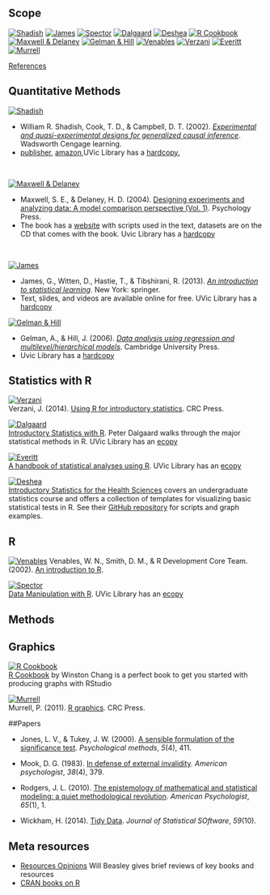 ## Scope
 

[![Shadish](./materials/texts/images/shadish.png)](http://impact.cgiar.org/pdf/147.pdf) [![James](./materials/texts/images/james.png)]() [![Spector](./materials/texts/images/spector.png)]() [![Dalgaard](./materials/texts/images/dalgaard.png)]() [![Deshea](./materials/texts/images/deshea.png)]() [![R Cookbook](./materials/texts/images/chang.png)]()   
[![Maxwell & Delaney](./materials/texts/images/maxwell.png)]() [![Gelman & Hill](./materials/texts/images/gelman.png)]() [![Venables](./materials/texts/images/venables.png)]()  [![Verzani](./materials/texts/images/verzani.png)]() [![Everitt](./materials/texts/images/everitt.png)]() [![Murrell](./materials/texts/images/murrell.png)]()    


[References](./references.md)

## Quantitative Methods

[![Shadish](./materials/texts/images/shadish.png)](http://impact.cgiar.org/pdf/147.pdf)    
- William R. Shadish, Cook, T. D., & Campbell, D. T. (2002). [*Experimental and quasi-experimental designs for generalized causal inference*](http://impact.cgiar.org/pdf/147.pdf). Wadsworth Cengage learning.   
- [publisher](http://shop.oreilly.com/product/9780596809164.do),  [amazon](http://www.amazon.com/Experimental-Quasi-Experimental-Designs-Generalized-Inference/dp/0395615569/ref=sr_1_1?ie=UTF8&qid=1435984771&sr=8-1&keywords=shadish+cook+and+campbell&pebp=1435984771016&perid=1DMRH03RWE7YCWQZE31Z),UVic Library has a [hardcopy](http://voyager.library.uvic.ca/vwebv/holdingsInfo?bibId=1328797)[.](https://drive.google.com/file/d/0B8KlNxv-FHyjdVNmdm9ZZDloMDQ/view?usp=sharing)  

</br>

[![Maxwell & Delaney](./materials/texts/images/maxwell.png)](https://books.google.ca/books?id=gKZbD3lL88AC&printsec=frontcover#v=onepage&q&f=false)   
- Maxwell, S. E., & Delaney, H. D. (2004). [Designing experiments and analyzing data: A model comparison perspective (Vol. 1)](https://books.google.ca/books?id=gKZbD3lL88AC&printsec=frontcover#v=onepage&q&f=false). Psychology Press.    
- The book has a [website](http://www.designingexperiments.com/) with  scripts used in the text, datasets are on the CD that comes with the book. Uvic Library has a [hardcopy](http://voyager.library.uvic.ca/vwebv/holdingsInfo?bibId=1337909)

</br>
 

[![James](./materials/texts/images/james.png)](http://www-bcf.usc.edu/~gareth/ISL/ISLR%20First%20Printing.pdf)     
- James, G., Witten, D., Hastie, T., & Tibshirani, R. (2013). [*An introduction to statistical learning*](http://www-bcf.usc.edu/~gareth/ISL/ISLR%20First%20Printing.pdf). New York: springer.   
- Text, slides, and videos are available online for free. UVic Library has a [hardcopy](http://voyager.library.uvic.ca/vwebv/holdingsInfo?bibId=3011282)  


[![Gelman & Hill](./materials/texts/images/gelman.png)](http://www.amazon.com/Analysis-Regression-Multilevel-Hierarchical-Models/dp/052168689X/ref=sr_1_1?ie=UTF8&qid=1435941155&sr=8-1&keywords=gelman+and+hill&pebp=1435941155428&perid=00K1D3Y3KKE3XF87ED1B)     
- Gelman, A., & Hill, J. (2006). [*Data analysis using regression and multilevel/hierarchical models*](http://www-bcf.usc.edu/~gareth/ISL/). Cambridge University Press.   
- Uvic Library has a [hardcopy](http://voyager.library.uvic.ca/vwebv/holdingsInfo?bibId=1553520)    



## Statistics with R

[![Verzani](./materials/texts/images/verzani.png)](https://www.crcpress.com/Using-R-for-Introductory-Statistics-Second-Edition/Verzani/9781466590731)   
Verzani, J. (2014). [Using R for introductory statistics](https://cran.r-project.org/doc/contrib/Verzani-SimpleR.pdf). CRC Press.

[![Dalgaard](./materials/texts/images/dalgaard.png)](http://www.springer.com/us/book/9780387790534)   
[Introductory Statistics with R](http://down.cenet.org.cn/upfile/28/200612374427146.pdf). Peter Dalgaard walks through the major statistical methods in R. UVic Library has an [ecopy](http://link.springer.com.ezproxy.library.uvic.ca/book/10.1007%2F978-0-387-79054-1)

[![Everitt](./materials/texts/images/everitt.png)](http://www.amazon.com/Handbook-Statistical-Analyses-Using-Second/dp/1420079336/ref=sr_1_2?ie=UTF8&qid=1435986045&sr=8-2&keywords=A+Handbook+of+Statistical+Analyses+Using+R&pebp=1435986048108&perid=177DZ3S2R9QC4EQ6H5TD)   
[A handbook of statistical analyses using R](http://xa.yimg.com/kq/groups/16412409/783160322/name/A%2BHandbook%2Bof%2BStatistical%2BAnalyses%2BUsing%2BR.pdf). UVic Library has an [ecopy](http://voyager.library.uvic.ca/vwebv/holdingsInfo?bibId=1551977
)  

[![Deshea](./materials/texts/images/deshea.png)](http://www.amazon.com/Introductory-Statistics-Health-Sciences-DeShea/dp/1466565330/ref=sr_1_1?ie=UTF8&qid=1435986355&sr=8-1&keywords=Introductory+Statistics+for+the+Health+Sciences&pebp=1435986356585&perid=14VVYKK768NKSE8AB6RE)     
[Introductory Statistics for the Health Sciences](http://desheastats.com/) covers an undergraduate statistics course and offers a collection of templates for visualizing basic statistical tests in R. See their [GitHub repository](https://github.com/OuhscBbmc/DeSheaToothakerIntroStats) for scripts and graph examples.


## R
[![Venables](./materials/texts/images/venables.png)](http://www.ms.uky.edu/~molzon/courses/ma320/R/Introduction-to-R.pdf)
Venables, W. N., Smith, D. M., & R Development Core Team. (2002). [An introduction to R](http://www.ms.uky.edu/~molzon/courses/ma320/R/Introduction-to-R.pdf).


[![Spector](./materials/texts/images/spector.png)](http://www.amazon.com/Data-Manipulation-R-Use/dp/0387747303/ref=sr_1_1?ie=UTF8&qid=1435985565&sr=8-1&keywords=data+manipulation+with+r&pebp=1435985565937&perid=09BPKFCSYR1GTK7HR0MC)   
[Data Manipulation with R](http://www.springer.com/us/book/9780387747309). UVic Library has an [ecopy](http://link.springer.com.ezproxy.library.uvic.ca/book/10.1007%2F978-0-387-74731-6)


## Methods 









## Graphics

[![R Cookbook](./materials/texts/images/chang.png)](http://www.amazon.ca/R-Graphics-Cookbook-Winston-Chang/dp/1449316956)   
[R Cookbook](http://shop.oreilly.com/product/9780596809164.do) by Winston Chang  is a perfect book to get you started with producing graphs with RStudio   


[![Murrell](./materials/texts/images/murrell.png)](https://www.stat.auckland.ac.nz/~paul/RG2e/)  
Murrell, P. (2011). [R graphics](http://www.e-reading.club/bookreader.php/137370/C486x_C06.pdf). CRC Press.




##Papers
 - Jones, L. V., & Tukey, J. W. (2000). [A sensible formulation of the significance test](http://forrest.psych.unc.edu/jones-tukey112399.html). *Psychological methods*, *5*(4), 411.
 
 - Mook, D. G. (1983). [In defense of external invalidity](http://www.vanderbilt.edu/psychological_sciences/graduate/programs/quantitative-methods/quantitative-content/mook_1983.pdf). *American psychologist*, *38*(4), 379.
 
- Rodgers, J. L. (2010). [The epistemology of mathematical and statistical modeling: a quiet methodological revolution](http://www.researchgate.net/profile/Joe_Rodgers/publication/40906532_The_epistemology_of_mathematical_and_statistical_modeling_a_quiet_methodological_revolution/links/546b68ae0cf2f5eb18091cbd.pdf). *American Psychologist*, *65*(1), 1.

- Wickham, H. (2014). [Tidy Data](http://www.jstatsoft.org/v59/i10/paper). *Journal of Statistical SOftware*, *59*(10). 


## Meta resources
- [Resources Opinions](https://github.com/OuhscBbmc/RedcapExamplesAndPatterns/blob/master/DocumentationGlobal/ResourcesOpinions.md)  Will Beasley gives  brief reviews of key books and resources    
- [CRAN books on R]()
